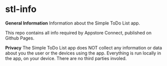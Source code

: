 # stl-info
**General Information**
Information about the Simple ToDo List app.

This repo contains all info required by Appstore Connect, published on Github Pages.

**Privacy**
The Simple ToDo List app does NOT collect any information or data about you the user or the devices using the app.
Everything is run locally in the app, on your device.
There are no third parties involed.
